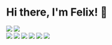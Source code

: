 # Hi there, I'm Felix! 👋

<div align="left">
  <img src="https://github-readme-stats.vercel.app/api?username=felixzrte&show_icons=true&theme=github_dark"/>
  <img src="https://github-readme-stats.vercel.app/api/top-langs/?username=felixzrte&layout=compact)"/>
</div>

<div>
  <img src="https://img.shields.io/badge/javascript-%23323330.svg?style=for-the-badge&logo=javascript&logoColor=%23F7DF1E" />
  <img src="https://img.shields.io/badge/node.js-6DA55F?style=for-the-badge&logo=node.js&logoColor=white" />
  <img src="https://img.shields.io/badge/react-%2320232a.svg?style=for-the-badge&logo=react&logoColor=%2361DAFB" />
  <img src="https://img.shields.io/badge/express.js-%23404d59.svg?style=for-the-badge&logo=express&logoColor=%2361DAFB" />
  <img src="https://img.shields.io/badge/JWT-black?style=for-the-badge&logo=JSON%20web%20tokens" />
  <img src="https://img.shields.io/badge/MongoDB-%234ea94b.svg?style=for-the-badge&logo=mongodb&logoColor=white" />
</div>
